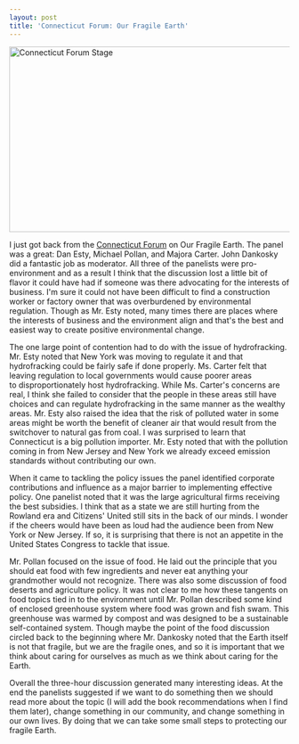 ```yaml
---
layout: post
title: 'Connecticut Forum: Our Fragile Earth'
---
```

<a href="http://www.zagaja.com/images/2012/05/CTForum.jpg"><img class="size-full wp-image-271" title="Connecticut Forum Stage" src="http://www.zagaja.com/images/2012/05/CTForum.jpg" alt="Connecticut Forum Stage" width="577" height="333" /></a>

I just got back from the <a href="http://www.ctforum.org/">Connecticut Forum</a> on Our Fragile Earth. The panel was a great: Dan Esty, Michael Pollan, and Majora Carter. John Dankosky did a fantastic job as moderator. All three of the panelists were pro-environment and as a result I think that the discussion lost a little bit of flavor it could have had if someone was there advocating for the interests of business. I'm sure it could not have been difficult to find a construction worker or factory owner that was overburdened by environmental regulation. Though as Mr. Esty noted, many times there are places where the interests of business and the environment align and that's the best and easiest way to create positive environmental change. <!--more-->

The one large point of contention had to do with the issue of hydrofracking. Mr. Esty noted that New York was moving to regulate it and that hydrofracking could be fairly safe if done properly. Ms. Carter felt that leaving regulation to local governments would cause poorer areas to disproportionately host hydrofracking. While Ms. Carter's concerns are real, I think she failed to consider that the people in these areas still have choices and can regulate hydrofracking in the same manner as the wealthy areas. Mr. Esty also raised the idea that the risk of polluted water in some areas might be worth the benefit of cleaner air that would result from the switchover to natural gas from coal. I was surprised to learn that Connecticut is a big pollution importer. Mr. Esty noted that with the pollution coming in from New Jersey and New York we already exceed emission standards without contributing our own.

When it came to tackling the policy issues the panel identified corporate contributions and influence as a major barrier to implementing effective policy. One panelist noted that it was the large agricultural firms receiving the best subsidies. I think that as a state we are still hurting from the Rowland era and Citizens' United still sits in the back of our minds. I wonder if the cheers would have been as loud had the audience been from New York or New Jersey. If so, it is surprising that there is not an appetite in the United States Congress to tackle that issue.

Mr. Pollan focused on the issue of food. He laid out the principle that you should eat food with few ingredients and never eat anything your grandmother would not recognize. There was also some discussion of food deserts and agriculture policy. It was not clear to me how these tangents on food topics tied in to the environment until Mr. Pollan described some kind of enclosed greenhouse system where food was grown and fish swam. This greenhouse was warmed by compost and was designed to be a sustainable self-contained system. Though maybe the point of the food discussion circled back to the beginning where Mr. Dankosky noted that the Earth itself is not that fragile, but we are the fragile ones, and so it is important that we think about caring for ourselves as much as we think about caring for the Earth.

Overall the three-hour discussion generated many interesting ideas. At the end the panelists suggested if we want to do something then we should read more about the topic (I will add the book recommendations when I find them later), change something in our community, and change something in our own lives. By doing that we can take some small steps to protecting our fragile Earth.
